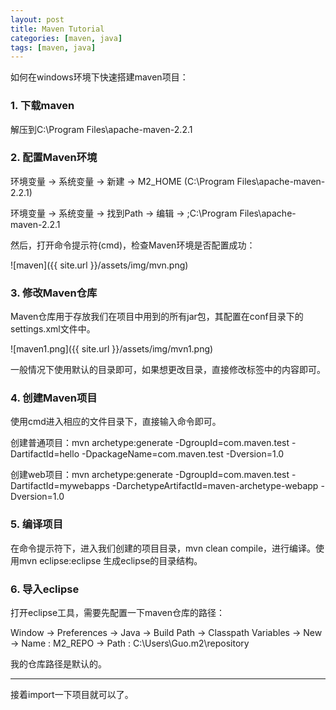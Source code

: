 ```yaml
---
layout: post
title: Maven Tutorial
categories: [maven, java]
tags: [maven, java]
---
```


如何在windows环境下快速搭建maven项目：

### 1. 下载maven

解压到C:\Program Files\apache-maven-2.2.1

### 2. 配置Maven环境

环境变量 -> 系统变量 -> 新建 -> M2_HOME (C:\Program Files\apache-maven-2.2.1)

环境变量 -> 系统变量 -> 找到Path -> 编辑 -> ;C:\Program Files\apache-maven-2.2.1

然后，打开命令提示符(cmd)，检查Maven环境是否配置成功：

![maven]({{ site.url }}/assets/img/mvn.png)

### 3.  修改Maven仓库

Maven仓库用于存放我们在项目中用到的所有jar包，其配置在conf目录下的settings.xml文件中。

![maven1.png]({{ site.url }}/assets/img/mvn1.png)

一般情况下使用默认的目录即可，如果想更改目录，直接修改<localRepository>标签中的内容即可。

### 4. 创建Maven项目

使用cmd进入相应的文件目录下，直接输入命令即可。

创建普通项目：mvn archetype:generate -DgroupId=com.maven.test -DartifactId=hello -DpackageName=com.maven.test -Dversion=1.0

创建web项目：mvn archetype:generate -DgroupId=com.maven.test -DartifactId=mywebapps  -DarchetypeArtifactId=maven-archetype-webapp -Dversion=1.0

### 5. 编译项目

在命令提示符下，进入我们创建的项目目录，mvn clean compile，进行编译。使用mvn eclipse:eclipse 生成eclipse的目录结构。

### 6. 导入eclipse

打开eclipse工具，需要先配置一下maven仓库的路径：

Window -> Preferences -> Java  -> Build Path -> Classpath Variables -> New -> Name : M2_REPO -> Path : C:\Users\Guo\.m2\repository

我的仓库路径是默认的。

***

接着import一下项目就可以了。